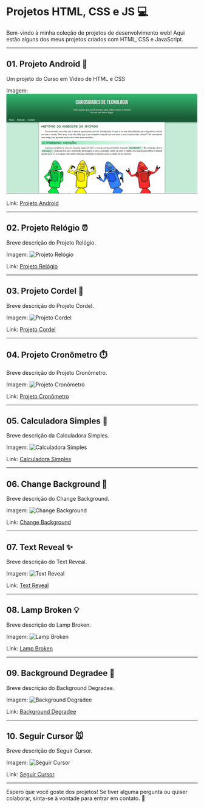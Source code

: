 # Projetos HTML, CSS e JS :computer:

Bem-vindo à minha coleção de projetos de desenvolvimento web! Aqui estão alguns dos meus projetos criados com HTML, CSS e JavaScript.

<hr>

## 01. Projeto Android :iphone:

Um projeto do Curso em Video de HTML e CSS

Imagem:
![Projeto Android](01-Projeto-Android/Preview-Projeto-Android.JPG)

Link: [Projeto Android](https://github.com/seu-usuario/01-Projeto-Android)

---

## 02. Projeto Relógio ⏰

Breve descrição do Projeto Relógio.

Imagem:
![Projeto Relógio](link-da-imagem)

Link: [Projeto Relógio](https://github.com/seu-usuario/02-Projeto-Relogio)

---

## 03. Projeto Cordel :scroll:

Breve descrição do Projeto Cordel.

Imagem:
![Projeto Cordel](link-da-imagem)

Link: [Projeto Cordel](https://github.com/seu-usuario/03-Projeto-Cordel)

---

## 04. Projeto Cronômetro ⏱️

Breve descrição do Projeto Cronômetro.

Imagem:
![Projeto Cronômetro](link-da-imagem)

Link: [Projeto Cronômetro](https://github.com/seu-usuario/04-Projeto-Cronometro)

---

## 05. Calculadora Simples 🧮

Breve descrição da Calculadora Simples.

Imagem:
![Calculadora Simples](link-da-imagem)

Link: [Calculadora Simples](https://github.com/seu-usuario/05-Calculadora-Simples)

---

## 06. Change Background 🌈

Breve descrição do Change Background.

Imagem:
![Change Background](link-da-imagem)

Link: [Change Background](https://github.com/seu-usuario/06-Change-Background)

---

## 07. Text Reveal ✨

Breve descrição do Text Reveal.

Imagem:
![Text Reveal](link-da-imagem)

Link: [Text Reveal](https://github.com/seu-usuario/07-Text-Reveal)

---

## 08. Lamp Broken 💡

Breve descrição do Lamp Broken.

Imagem:
![Lamp Broken](link-da-imagem)

Link: [Lamp Broken](https://github.com/seu-usuario/08-Lamp-Broken)

---

## 09. Background Degradee 🌅

Breve descrição do Background Degradee.

Imagem:
![Background Degradee](link-da-imagem)

Link: [Background Degradee](https://github.com/seu-usuario/09-Background-Degradee)

---

## 10. Seguir Cursor 🐭

Breve descrição do Seguir Cursor.

Imagem:
![Seguir Cursor](link-da-imagem)

Link: [Seguir Cursor](https://github.com/seu-usuario/10-Seguir-Cursor)

---

Espero que você goste dos projetos! Se tiver alguma pergunta ou quiser colaborar, sinta-se à vontade para entrar em contato. :email: